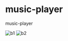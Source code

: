 # music-player
music-player

![b1](https://github.com/rezaaminiweb/music-player/assets/140278906/8cb96e12-ebaf-40b5-bd61-8cb037fe78bf)
![b2](https://github.com/rezaaminiweb/music-player/assets/140278906/5826b504-36a1-44cc-aacf-0f0c38030094)
